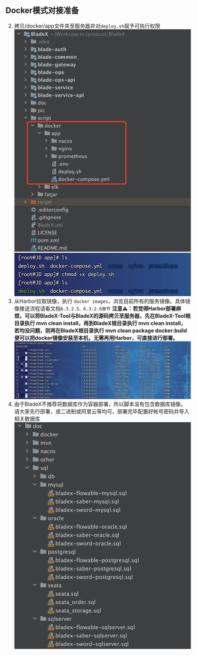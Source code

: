 ## Docker模式对接准备
2. 拷贝/docker/app文件夹至服务器并对`deploy.sh`赋予可执行权限
![](../../../images/screenshot_1612596246742.png)
![](../../../images/screenshot_1612600265047.png)
3. 从Harbor拉取镜像，执行 `docker images`，浏览目前所有的服务镜像。具体镜像推送流程请看文档`6.3.2.5、6.3.2.6章节`
**注意⚠️：若觉得Harbor部署麻烦，可以将BladeX-Tool与BladeX的源码拷贝至服务器，先在BladeX-Tool根目录执行 mvn clean install，再到BladeX根目录执行 mvn clean install，若均没问题，则再在BladeX根目录执行 mvn clean package docker:build 便可以把docker镜像安装至本机，无需再用Harbor，可直接进行部署。**
![](../../../images/screenshot_1612600036273.png)
4. 由于BladeX不推荐将数据库作为容器部署，所以脚本没有包含数据库镜像。请大家先行部署，或二进制或阿里云等均可，部署完毕配置好帐号密码并导入相关数据库
![](../../../images/screenshot_1612603320575.png)
